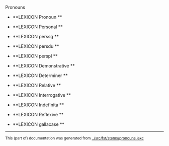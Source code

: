 
Pronouns


* **LEXICON Pronoun   **




* **LEXICON Personal   **

* **LEXICON perssg   **

* **LEXICON persdu   **

* **LEXICON perspl   **



* **LEXICON Demonstrative   **








* **LEXICON Determiner   **


















* **LEXICON Relative   **


















* **LEXICON Interrogative   **
























* **LEXICON Indefinita   **


































































































* **LEXICON Reflexive   **


















* **LEXICON gallacase   **










* * *
<small>This (part of) documentation was generated from [../src/fst/stems/pronouns.lexc](http://github.com/giellalt/lang-sje/blob/main/../src/fst/stems/pronouns.lexc)</small>